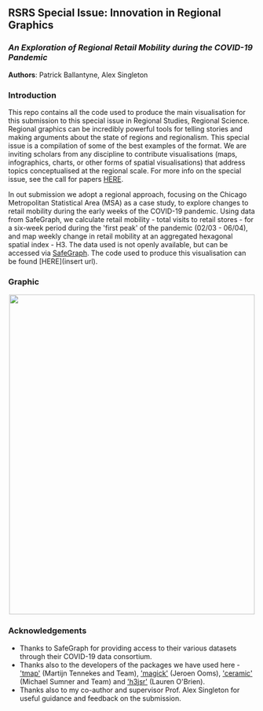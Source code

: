 
## RSRS Special Issue: Innovation in Regional Graphics 

### *An Exploration of Regional Retail Mobility during the COVID-19 Pandemic*

**Authors**: Patrick Ballantyne, Alex Singleton 

### Introduction 

This repo contains all the code used to produce the main visualisation for this submission to this special issue in Regional Studies, Regional Science. Regional graphics can be incredibly powerful tools for telling stories and making arguments about the state of regions and regionalism. This special issue is a compilation of some of the best examples of the format. We are inviting scholars from any discipline to contribute visualisations (maps, infographics, charts, or other forms of spatial visualisations) that address topics conceptualised at the regional scale. For more info on the special issue, see the call for papers [HERE](https://www.regionalstudies.org/special_issue/rsrs-innovation-in-regional-graphics/).

In out submission we adopt a regional approach, focusing on the Chicago Metropolitan Statistical Area (MSA) as a case study, to explore changes to retail mobility during the early weeks of the COVID-19 pandemic. Using data from SafeGraph, we calculate retail mobility - total visits to retail stores - for a six-week period during the 'first peak' of the pandemic (02/03 - 06/04), and map weekly change in retail mobility at an aggregated hexagonal spatial index - H3. The data used is not openly available, but can be accessed via [SafeGraph](https://www.safegraph.com/covid-19-data-consortium#:~:text=SafeGraph%20is%20providing%20free%20access,COVID%2D19%20(Coronavirus)). The code used to produce this visualisation can be found [HERE](insert url).

### Graphic

  <p align="center">
 <img width="500" height="650" src ="https://user-images.githubusercontent.com/43341895/106114000-fae74e80-6146-11eb-93fd-72af3cb6dcd2.gif">
</p>

### Acknowledgements

* Thanks to SafeGraph for providing access to their various datasets through their COVID-19 data consortium.
* Thanks also to the developers of the packages we have used here - ['tmap'](https://github.com/mtennekes/tmap) (Martijn Tennekes and Team), ['magick'](https://github.com/ropensci/magick) (Jeroen Ooms), ['ceramic'](https://cran.r-project.org/web/packages/ceramic/index.html) (Michael Sumner and Team) and ['h3jsr'](https://github.com/obrl-soil/h3jsr) (Lauren O'Brien).
* Thanks also to my co-author and supervisor Prof. Alex Singleton for useful guidance and feedback on the submission.


